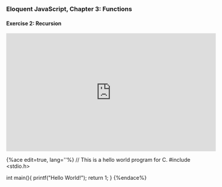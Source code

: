 ### Eloquent JavaScript, Chapter 3: Functions
#### Exercise 2: Recursion

<iframe src="https://www.livecoding.tv/mikeumus/videos/mB7EV/embed" width="560" height="315" frameborder="0" allowfullscreen="true" scrolling="no"></iframe>

{%ace edit=true, lang=''%}
// This is a hello world program for C.
#include <stdio.h>

int main(){
  printf("Hello World!");
  return 1;
}
{%endace%}
